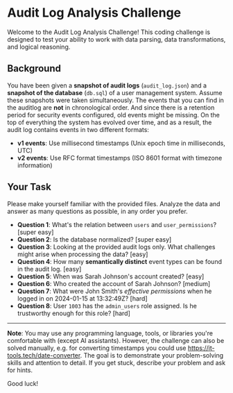 # Audit Log Analysis Challenge

Welcome to the Audit Log Analysis Challenge! This coding challenge is designed to test your ability to work with data parsing, data transformations, and logical reasoning.

## Background

You have been given a **snapshot of audit logs** (`audit_log.json`) and a **snapshot of the database** (`db.sql`) of a user management system. Assume these snapshots were taken simultaneously. The events that you can find in the auditlog are **not** in chronological order. And since there is a retention period for security events configured, old events might be missing. On the top of everything the system has evolved over time, and as a result, the audit log contains events in two different formats:

- **v1 events**: Use millisecond timestamps (Unix epoch time in milliseconds, UTC)
- **v2 events**: Use RFC format timestamps (ISO 8601 format with timezone information)

## Your Task

Please make yourself familiar with the provided files. Analyze the data and answer as many questions as possible, in any order you prefer.

* **Question 1**: What's the relation between `users` and `user_permissions`? [super easy]
* **Question 2**: Is the database normalized? [super easy]
* **Question 3**: Looking at the provided audit logs only. What challenges might arise when processing the data? [easy]
* **Question 4**: How many **semantically distinct** event types can be found in the audit log. [easy]
* **Question 5**: When was Sarah Johnson's account created? [easy]
* **Question 6**: Who created the account of Sarah Johnson? [medium]
* **Question 7**: What were John Smith's _effective permissions_ when he logged in on 2024-01-15 at 13:32:49Z? [hard]
* **Question 8**: User `1003` has the `admin_users` role assigned. Is he trustworthy enough for this role? [hard]

---

**Note**: You may use any programming language, tools, or libraries you're comfortable with (except AI assistants). However, the challenge can also be solved manually, e.g. for converting timestamps you could use https://it-tools.tech/date-converter. The goal is to demonstrate your problem-solving skills and attention to detail. If you get stuck, describe your problem and ask for hints.

Good luck!
